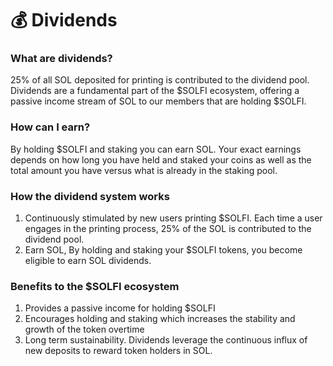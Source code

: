 # 💰 Dividends

### What are dividends?
25% of all SOL deposited for printing is contributed to the dividend pool. Dividends are a fundamental part of the $SOLFI ecosystem, offering a passive income stream of SOL to our members that are holding $SOLFI.

### How can I earn?
By holding $SOLFI and staking you can earn SOL. Your exact earnings depends on how long you have held and staked your coins as well as the total amount you have versus what is already in the staking pool.

### How the dividend system works

1. Continuously stimulated by new users printing $SOLFI. Each time a user engages in the printing process, 25% of the SOL is contributed to the dividend pool.
2. Earn SOL, By holding and staking your $SOLFI tokens, you become eligible to earn SOL dividends.

### Benefits to the $SOLFI ecosystem

1. Provides a passive income for holding $SOLFI
2. Encourages holding and staking which increases the stability and growth of the token overtime
3. Long term sustainability. Dividends leverage the continuous influx of new deposits to reward token holders in SOL.